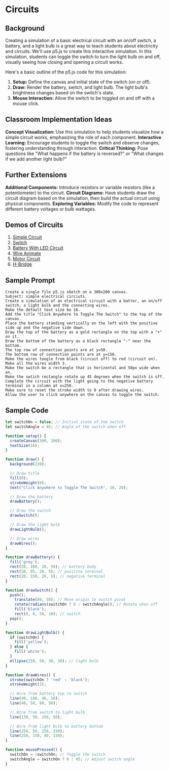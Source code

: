 # Circuits

## Background

Creating a simulation of a basic electrical circuit with an on/off switch, a battery, and a light bulb is a great way to teach students about electricity and circuits. We'll use p5.js to create this interactive simulation. In this simulation, students can toggle the switch to turn the light bulb on and off, visually seeing how closing and opening a circuit works.

Here's a basic outline of the p5.js code for this simulation:

1. **Setup:** Define the canvas and initial state of the switch (on or off).
2. **Draw:** Render the battery, switch, and light bulb. The light bulb's brightness changes based on the switch's state.
3. **Mouse Interaction:** Allow the switch to be toggled on and off with a mouse click.

## Classroom Implementation Ideas

**Concept Visualization:** Use this simulation to help students visualize how a simple circuit works, emphasizing the role of each component.
**Interactive Learning:** Encourage students to toggle the switch and observe changes, fostering understanding through interaction.
**Critical Thinking:** Pose questions like "What happens if the battery is reversed?" or "What changes if we add another light bulb?"

## Further Extensions

**Additional Components:** Introduce resistors or variable resistors (like a potentiometer) to the circuit.
**Circuit Diagrams:** Have students draw the circuit diagram based on the simulation, then build the actual circuit using physical components.
**Exploring Variables:** Modify the code to represent different battery voltages or bulb wattages.

## Demos of Circuits

1. [Simple Circuit](./circuits.html)
2. [Switch](./switch.md)
3. [Battery With LED Circuit](./battery-circuit.md)
4. [Wire Animate](./wire-animate.md)
5. [Motor Circuit](./motor.md)
6. [H-Bridge](./h-bridge.md)

## Sample Prompt

```linenubs="0"
Create a single file p5.js sketch on a 300x200 canvas.
Subject: simple electrical circiuts.
Create a simulation of an electrical circuit with a batter, an on/off switch, a light bulb and the connecting wires.
Make the default text size be 16.
Add the title "Click Anywhere to Toggle The Switch" to the top of the canvas.
Place the battery standing vertically on the left with the positive side up and the negative side down.
Draw the top of the battery as a gold rectangle on the top with a "+" on it.
Draw the bottom of the battery as a black rectangle "-" near the bottom.
The top row of connection points are at y=50.
The bottom row of connection points are at y=150.
Make the wires toogle from black (circuit off) to red (circuit on).
Make all the wires width 3.
Make the switch be a rectangle that is horizontal and 50px wide when on.
Make the swtich rectangle rotate up 45 degrees when the switch is off.
Complete the circuit with the light going to the negative battery terminal in a column at x=250.
Make sure to reset the stroke width to 0 after drawing wires.
Allow the user to click anywhere on the canvas to toggle the switch.

```

## Sample Code

```js
let switchOn = false; // Initial state of the switch
let switchAngle = 45; // Angle of the switch when off

function setup() {
  createCanvas(300, 200);
  textSize(16);
}

function draw() {
  background(220);

  // Draw title
  fill(0);
  strokeWeight(0);
  text("Click Anywhere to Toggle The Switch", 10, 20);

  // Draw the battery
  drawBattery();

  // Draw the switch
  drawSwitch();

  // Draw the light bulb
  drawLightBulb();

  // Draw wires
  drawWires();
}

function drawBattery() {
  fill('grey');
  rect(20, 100, 20, 50); // battery body
  rect(20, 95, 20, 5); // positive terminal
  rect(20, 150, 20, 5); // negative terminal
}

function drawSwitch() {
  push();
    translate(80, 50); // Move origin to switch pivot
    rotate(radians(switchOn ? 0 : switchAngle)); // Rotate when off
    fill('black');
    rect(0, 0, 50, 10); // switch
  pop();
}

function drawLightBulb() {
  if (switchOn) {
    fill('yellow');
  } else {
    fill('white');
  }
  ellipse(250, 50, 30, 30); // light bulb
}

function drawWires() {
  stroke(switchOn ? 'red' : 'black');
  strokeWeight(3);

  // Wire from battery top to switch
  line(40, 100, 40, 50);
  line(40, 50, 80, 50);

  // Wire from switch to light bulb
  line(130, 50, 250, 50);

  // Wire from light bulb to battery bottom
  line(250, 50, 250, 150);
  line(250, 150, 40, 150);
}

function mousePressed() {
  switchOn = !switchOn; // Toggle the switch
  switchAngle = switchOn ? 0 : 45; // Adjust switch angle
}

```